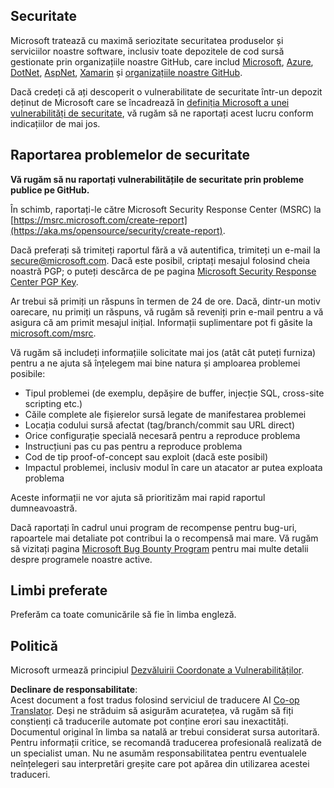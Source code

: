 <!--
CO_OP_TRANSLATOR_METADATA:
{
  "original_hash": "a583f49d359c7ebba61433e4dfcd05a9",
  "translation_date": "2025-08-25T21:21:24+00:00",
  "source_file": "SECURITY.md",
  "language_code": "ro"
}
-->
## Securitate

Microsoft tratează cu maximă seriozitate securitatea produselor și serviciilor noastre software, inclusiv toate depozitele de cod sursă gestionate prin organizațiile noastre GitHub, care includ [Microsoft](https://github.com/Microsoft), [Azure](https://github.com/Azure), [DotNet](https://github.com/dotnet), [AspNet](https://github.com/aspnet), [Xamarin](https://github.com/xamarin) și [organizațiile noastre GitHub](https://opensource.microsoft.com/).

Dacă credeți că ați descoperit o vulnerabilitate de securitate într-un depozit deținut de Microsoft care se încadrează în [definiția Microsoft a unei vulnerabilități de securitate](https://aka.ms/opensource/security/definition), vă rugăm să ne raportați acest lucru conform indicațiilor de mai jos.

## Raportarea problemelor de securitate

**Vă rugăm să nu raportați vulnerabilitățile de securitate prin probleme publice pe GitHub.**

În schimb, raportați-le către Microsoft Security Response Center (MSRC) la [https://msrc.microsoft.com/create-report](https://aka.ms/opensource/security/create-report).

Dacă preferați să trimiteți raportul fără a vă autentifica, trimiteți un e-mail la [secure@microsoft.com](mailto:secure@microsoft.com). Dacă este posibil, criptați mesajul folosind cheia noastră PGP; o puteți descărca de pe pagina [Microsoft Security Response Center PGP Key](https://aka.ms/opensource/security/pgpkey).

Ar trebui să primiți un răspuns în termen de 24 de ore. Dacă, dintr-un motiv oarecare, nu primiți un răspuns, vă rugăm să reveniți prin e-mail pentru a vă asigura că am primit mesajul inițial. Informații suplimentare pot fi găsite la [microsoft.com/msrc](https://aka.ms/opensource/security/msrc).

Vă rugăm să includeți informațiile solicitate mai jos (atât cât puteți furniza) pentru a ne ajuta să înțelegem mai bine natura și amploarea problemei posibile:

  * Tipul problemei (de exemplu, depășire de buffer, injecție SQL, cross-site scripting etc.)
  * Căile complete ale fișierelor sursă legate de manifestarea problemei
  * Locația codului sursă afectat (tag/branch/commit sau URL direct)
  * Orice configurație specială necesară pentru a reproduce problema
  * Instrucțiuni pas cu pas pentru a reproduce problema
  * Cod de tip proof-of-concept sau exploit (dacă este posibil)
  * Impactul problemei, inclusiv modul în care un atacator ar putea exploata problema

Aceste informații ne vor ajuta să prioritizăm mai rapid raportul dumneavoastră.

Dacă raportați în cadrul unui program de recompense pentru bug-uri, rapoartele mai detaliate pot contribui la o recompensă mai mare. Vă rugăm să vizitați pagina [Microsoft Bug Bounty Program](https://aka.ms/opensource/security/bounty) pentru mai multe detalii despre programele noastre active.

## Limbi preferate

Preferăm ca toate comunicările să fie în limba engleză.

## Politică

Microsoft urmează principiul [Dezvăluirii Coordonate a Vulnerabilităților](https://aka.ms/opensource/security/cvd).

**Declinare de responsabilitate**:  
Acest document a fost tradus folosind serviciul de traducere AI [Co-op Translator](https://github.com/Azure/co-op-translator). Deși ne străduim să asigurăm acuratețea, vă rugăm să fiți conștienți că traducerile automate pot conține erori sau inexactități. Documentul original în limba sa natală ar trebui considerat sursa autoritară. Pentru informații critice, se recomandă traducerea profesională realizată de un specialist uman. Nu ne asumăm responsabilitatea pentru eventualele neînțelegeri sau interpretări greșite care pot apărea din utilizarea acestei traduceri.